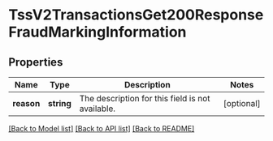 # TssV2TransactionsGet200ResponseFraudMarkingInformation

## Properties
Name | Type | Description | Notes
------------ | ------------- | ------------- | -------------
**reason** | **string** | The description for this field is not available. | [optional] 

[[Back to Model list]](../README.md#documentation-for-models) [[Back to API list]](../README.md#documentation-for-api-endpoints) [[Back to README]](../README.md)


